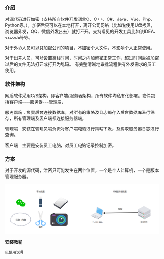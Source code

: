 ### 介绍



对源代码进行加密（支持所有软件开发语言C、C++、C#、Java、Vue、Php、Python等。），加密后只可以在本地打开，离开公司网络（比如说使用U盘拷贝，浏览器外发，QQ、微信外发出去）就打不开。支持常见的开发工具比如说IDEA、vscode等等。


对于外协人员可以只加密公司的项目，不加密个人文件，不影响个人正常使用。


对于出差人员，可以设置离线时间，时间之内加解密正常工作，超过时间后被加密过后的文件无法打开或打开为乱码。
有完整清晰地审批流程供有外发需求的员工使用。

### 软件架构


网盾软件采用C/S架构，即客户端/服务器架构，所有软件均私有化部署。软件包括客户端----服务器---管理端，


服务器端：负责后台连接数据库，对所有的策略及日志都存入后台数据库进行保存，所有管理端及客户端都连接服务器端。


管理端：安装在管理员端负责对客户端电脑进行策略下发，及调取服务器日志进行查询。


客户端：主要是安装员工电脑，对员工电脑记录控制加密。


### 方案


对于开发的源代码，泄密只可能发生在两个位置，一个是个人计算机，一个是版本管理服务器。

![输入图片说明](picture%E6%90%9C%E7%8B%97%E6%88%AA%E5%9B%BE20240603134137.png)

 **安装教程** 

    见使用说明

